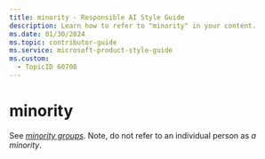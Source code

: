 ```yaml
---
title: minority - Responsible AI Style Guide
description: Learn how to refer to "minority" in your content.
ms.date: 01/30/2024
ms.topic: contributor-guide
ms.service: microsoft-product-style-guide
ms.custom:
  - TopicID 60708
---
```



# minority

See *[minority groups](~\responsible-ai-style-guide\fairness\experiences\minority-groups-minorities.md)*. Note, do not refer to an individual person as *a minority*.